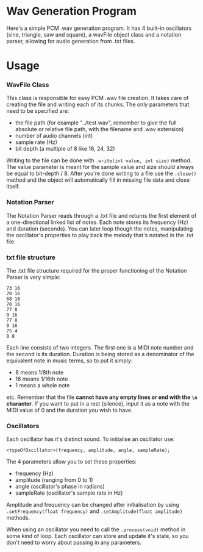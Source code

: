 # Wav Generation Program
Here's a simple PCM .wav generation program. It has 4 built-in oscillators (sine, triangle, saw and square), a wavFile object class and a notation parser, allowing for audio generation from .txt files.

# Usage
### WavFile Class
This class is responsible for easy PCM .wav file creation. It takes care of creating the file and writing each of its chunks. The only parameters that need to be specified are:
* the file path (for example "../test.wav", remember to give the full absolute or relative file path, with the filename and .wav extension)
* number of audio channels (int)
* sample rate (Hz)
* bit depth (a multiple of 8 like 16, 24, 32)

Writing to the file can be done with `.write(int value, int size)` method. The value parameter is meant for the sample value and size should always be equal to bit-depth / 8. After you're done writing to a file use the `.close()` method and the object will automatically fill in missing file data and close itself.

### Notation Parser
The Notation Parser reads through a .txt file and returns the first element of a one-directional linked list of notes. Each note stores its frequency (Hz) and duration (seconds). You can later loop though the notes, manipulating the oscillator's properties to play back the melody that's notated in the .txt file.

### txt file structure
The .txt file structure required for the proper functioning of the Notation Parser is very simple:
```
73 16
70 16
68 16
70 16
77 8
0 16
77 8
0 16
75 4
0 8
```
Each line consists of two integers. The first one is a MIDI note number and the second is its duration. Duration is being stored as a denominator of the equivalent note in music terms, so to put it simply:
* 8 means 1/8th note
* 16 means 1/16th note
* 1 means a whole note

etc. Remember that the file **cannot have any empty lines or end with the `\n` character**. If you want to put in a rest (silence), input it as a note with the MIDI value of 0 and the duration you wish to have.

### Oscillators
Each oscillator has it's distinct sound. To initialise an oscillator use:
```
<typeOfOscillator>(frequency, amplitude, angle, sampleRate);
```
The 4 parameters allow you to set these properties:
* frequency (Hz)
* amplitude (ranging from 0 to 1)
* angle (oscillator's phase in radians)
* sampleRate (oscillator's sample rate in Hz)

Amplitude and frequency can be changed after initialisation by using `.setFrequency(float frequency)` and `.setAmplitude(float amplitude)` methods.

When using an oscillator you need to call the `.process(void)` method in some kind of loop. Each oscillator can store and update it's state, so you don't need to worry about passing in any parameters.

